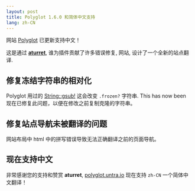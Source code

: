 ```yaml
---
layout: post
title: Polyglot 1.6.0 和简体中文支持
lang: zh-CN
---
```


网站 [Polyglot](https://polyglot.untra.io/zh-CN/) 已更新支持中文！

这是通过 **[aturret](https://github.com/aturret)**, 谁为插件贡献了许多错误修复, 网站, 
设计了一个全新的站点翻译.

## 修复冻结字符串的相对化

Polyglot 用过的 [String::gsub!](https://apidock.com/ruby/String/gsub!) 这会改变 `.frozen?` 字符串. This has now been 现在已修复此问题，以便在修改之前复制克隆的字符串。

## 修复站点导航未被翻译的问题

网站布局中 html 中的拼写错误导致无法正确翻译之前的页面导航。

## 现在支持中文

非常感谢您的支持和赞赏 **aturret**, [polyglot.untra.io](https://polyglot.untra.io/zh-CN) 现在支持 `zh-CN` 一个简体中文翻译！
